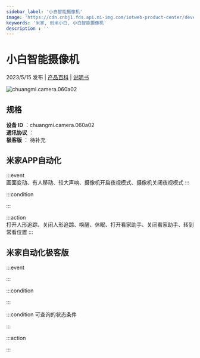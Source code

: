 ```yaml
---
sidebar_label: '小白智能摄像机'
image: 'https://cdn.cnbj1.fds.api.mi-img.com/iotweb-product-center/developer_1686649059050ZI2qRUS6.png?GalaxyAccessKeyId=AKVGLQWBOVIRQ3XLEW&Expires=9223372036854775807&Signature=yAWshkHrbRrXmsJfEuZxOjcJxkU='
keywords: '米家, 创米小白, 小白智能摄像机'
description : ''
---
```

# 小白智能摄像机

2023/5/15 发布 | [产品百科](https://home.mi.com/webapp/content/baike/product/index.html?model=chuangmi.camera.060a02/) | [说明书](https://home.mi.com/views/introduction.html?model=chuangmi.camera.060a02&region=cn)

![chuangmi.camera.060a02](https://cdn.cnbj1.fds.api.mi-img.com/iotweb-product-center/developer_1686649059050ZI2qRUS6.png?GalaxyAccessKeyId=AKVGLQWBOVIRQ3XLEW&Expires=9223372036854775807&Signature=yAWshkHrbRrXmsJfEuZxOjcJxkU=)

## 规格  
> 
**设备 ID** ：chuangmi.camera.060a02  
**通讯协议** ：  
**极客版**  ： 待补充 


## 米家APP自动化  

:::event  
画面变动、有人移动、较大声响、摄像机开启夜视模式、摄像机关闭夜视模式
:::

:::condition  

:::

:::action   
打开人形追踪、关闭人形追踪、唤醒、休眠、打开看家助手、关闭看家助手、转到常看位置
:::

## 米家自动化极客版  

:::event  

:::

:::condition  

:::

:::condition 可查询的状态条件  

:::

:::action  

:::

        
